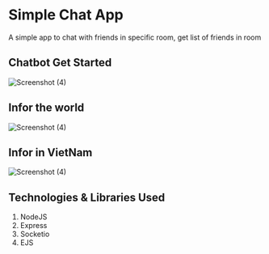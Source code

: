 # Simple Chat App

A simple app to chat with friends in specific room, get list of friends in room


## Chatbot Get Started

![Screenshot (4)](https://github.com/leminhung/chatbot-facebook-messenger/blob/master/public/image/get-started.png)

## Infor the world

![Screenshot (4)](https://github.com/leminhung/chatbot-facebook-messenger/blob/master/public/image/World.png)

## Infor in VietNam

![Screenshot (4)](https://github.com/leminhung/chatbot-facebook-messenger/blob/master/public/image/VietNam.jpg)

## Technologies & Libraries Used

1.  NodeJS
2.  Express
3.  Socketio
4.  EJS

